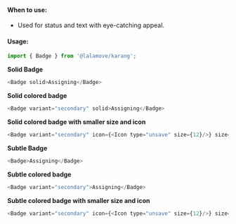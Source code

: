 #### When to use:
* Used for status and text with eye-catching appeal.

#### Usage:

```js static
import { Badge } from '@lalamove/karang';
```

**Solid Badge**
```js
<Badge solid>Assigning</Badge>
```

**Solid colored badge**
```js
<Badge variant="secondary" solid>Assigning</Badge>
```

**Solid colored badge with smaller size and icon**
```js
<Badge variant="secondary" icon={<Icon type="unsave" size={12}/>} size="small" solid>Unsaved</Badge>
```

**Subtle Badge**
```js
<Badge>Assigning</Badge>
```

**Subtle colored badge**
```js
<Badge variant="secondary">Assigning</Badge>
```

**Subtle colored badge with smaller size and icon**
```js
<Badge variant="secondary" icon={<Icon type="unsave" size={12}/>} size="small">Unsaved</Badge>
```
